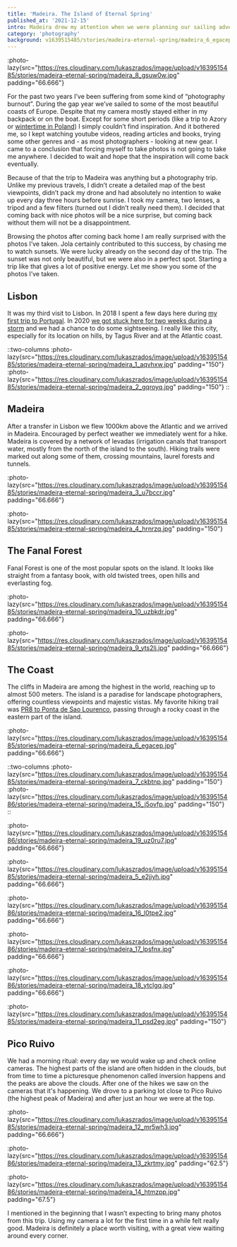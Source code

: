 ```yaml
---
title: 'Madeira. The Island of Eternal Spring'
published_at: '2021-12-15'
intro: Madeira drew my attention when we were planning our sailing adventure. Saturated green color, beautiful views and spring-like weather were inviting me and a short trip to Azores only encouraged me to put it high on the bucket list. Once the sailing trip was over I was sure that I need to visit it.
category: 'photography'
background: v1639515485/stories/madeira-eternal-spring/madeira_6_egacep.jpg
---
```


:photo-lazy{src="https://res.cloudinary.com/lukaszrados/image/upload/v1639515485/stories/madeira-eternal-spring/madeira_8_gsuw0w.jpg" padding="66.666"}

For the past two years I’ve been suffering from some kind of “photography burnout”. During the gap year we’ve sailed to some of the most beautiful coasts of Europe. Despite that my camera mostly stayed either in my backpack or on the boat. Except for some short periods (like a trip to Azory or [wintertime in Poland](/blog/mountains-of-poland)) I simply couldn’t find inspiration. And it bothered me, so I kept watching youtube videos, reading articles and books, trying some other genres and - as most photographers - looking at new gear. I came to a conclusion that forcing myself to take photos is not going to take me anywhere. I decided to wait and hope that the inspiration will come back eventually. 

Because of that the trip to Madeira was anything but a photography trip. Unlike my previous travels, I didn’t create a detailed map of the best viewpoints, didn’t pack my drone and had absolutely no intention to wake up every day three hours before sunrise. I took my camera, two lenses, a tripod and a few filters (turned out I didn’t really need them). I decided that coming back with nice photos will be a nice surprise, but coming back without them will not be a disappointment. 

Browsing the photos after coming back home I am really surprised with the photos I’ve taken. Jola certainly contributed to this success, by chasing me to watch sunsets. We were lucky already on the second day of the trip. The sunset was not only beautiful, but we were also in a perfect spot. Starting a trip like that gives a lot of positive energy. Let me show you some of the photos I’ve taken.  

## Lisbon

It was my third visit to Lisbon. In 2018 I spent a few days here during [my first trip to Portugal](/blog/portugal-from-south-to-north). In 2020 [we got stuck here for two weeks during a storm](/blog/sailing-to-the-mediterranean-sea) and we had a chance to do some sightseeing. I really like this city, especially for its location on hills, by Tagus River and at the Atlantic coast.

::two-columns
:photo-lazy{src="https://res.cloudinary.com/lukaszrados/image/upload/v1639515485/stories/madeira-eternal-spring/madeira_1_aqvhxw.jpg" padding="150"}
:photo-lazy{src="https://res.cloudinary.com/lukaszrados/image/upload/v1639515485/stories/madeira-eternal-spring/madeira_2_gqroyq.jpg" padding="150"}
::

## Madeira

After a transfer in Lisbon we flew 1000km above the Atlantic and we arrived in Madeira. Encouraged by perfect weather we immediately went for a hike. Madeira is covered by a network of levadas (irrigation canals that transport water, mostly from the north of the island to the south). Hiking trails were marked out along some of them, crossing mountains, laurel forests and tunnels. 

:photo-lazy{src="https://res.cloudinary.com/lukaszrados/image/upload/v1639515485/stories/madeira-eternal-spring/madeira_3_u7bccr.jpg" padding="66.666"}

:photo-lazy{src="https://res.cloudinary.com/lukaszrados/image/upload/v1639515485/stories/madeira-eternal-spring/madeira_4_hrnrzq.jpg" padding="150"}

## The Fanal Forest

Fanal Forest is one of the most popular spots on the island. It looks like straight from a fantasy book, with old twisted trees, open hills and everlasting fog. 

:photo-lazy{src="https://res.cloudinary.com/lukaszrados/image/upload/v1639515485/stories/madeira-eternal-spring/madeira_10_uzbkdr.jpg" padding="66.666"}

:photo-lazy{src="https://res.cloudinary.com/lukaszrados/image/upload/v1639515485/stories/madeira-eternal-spring/madeira_9_yts2lj.jpg" padding="66.666"}

## The Coast

The cliffs in Madeira are among the highest in the world, reaching up to almost 500 meters. The island is a paradise for landscape photographers, offering countless viewpoints and majestic vistas. My favorite hiking trail was [PR8 to Ponta de Sao Lourenco](https://www.visitmadeira.pt/en-gb/explore/detalhe/pr8-vereda-da-ponta-de-sao-lourenco), passing through a rocky coast in the eastern part of the island. 

:photo-lazy{src="https://res.cloudinary.com/lukaszrados/image/upload/v1639515485/stories/madeira-eternal-spring/madeira_6_egacep.jpg" padding="66.666"}

::two-columns
:photo-lazy{src="https://res.cloudinary.com/lukaszrados/image/upload/v1639515485/stories/madeira-eternal-spring/madeira_7_ckbtnp.jpg" padding="150"}
:photo-lazy{src="https://res.cloudinary.com/lukaszrados/image/upload/v1639515486/stories/madeira-eternal-spring/madeira_15_j5ovfp.jpg" padding="150"}
::

:photo-lazy{src="https://res.cloudinary.com/lukaszrados/image/upload/v1639515486/stories/madeira-eternal-spring/madeira_19_uz0ru7.jpg" padding="66.666"}

:photo-lazy{src="https://res.cloudinary.com/lukaszrados/image/upload/v1639515485/stories/madeira-eternal-spring/madeira_5_e2jjyh.jpg" padding="66.666"}

:photo-lazy{src="https://res.cloudinary.com/lukaszrados/image/upload/v1639515486/stories/madeira-eternal-spring/madeira_16_l0tpe2.jpg" padding="66.666"}

:photo-lazy{src="https://res.cloudinary.com/lukaszrados/image/upload/v1639515486/stories/madeira-eternal-spring/madeira_17_lpsfnx.jpg" padding="66.666"}

:photo-lazy{src="https://res.cloudinary.com/lukaszrados/image/upload/v1639515486/stories/madeira-eternal-spring/madeira_18_ytclgq.jpg" padding="66.666"}

:photo-lazy{src="https://res.cloudinary.com/lukaszrados/image/upload/v1639515485/stories/madeira-eternal-spring/madeira_11_psd2eg.jpg" padding="150"}

## Pico Ruivo

We had a morning ritual: every day we would wake up and check online cameras. The highest parts of the island are often hidden in the clouds, but from time to time a picturesque phenomenon called inversion happens and the peaks are above the clouds. After one of the hikes we saw  on the cameras that it's happening. We drove to a parking lot close to Pico Ruivo (the highest peak of Madeira) and after just an hour we were at the top.

:photo-lazy{src="https://res.cloudinary.com/lukaszrados/image/upload/v1639515485/stories/madeira-eternal-spring/madeira_12_mr5wh3.jpg" padding="66.666"}

:photo-lazy{src="https://res.cloudinary.com/lukaszrados/image/upload/v1639515486/stories/madeira-eternal-spring/madeira_13_zkrtmy.jpg" padding="62.5"}

:photo-lazy{src="https://res.cloudinary.com/lukaszrados/image/upload/v1639515486/stories/madeira-eternal-spring/madeira_14_htmzpp.jpg" padding="67.5"}

I mentioned in the beginning that I wasn’t expecting to bring many photos from this trip. Using my camera a lot for the first time in a while felt really good. Madeira is definitely a place worth visiting, with a great view waiting around every corner. 
